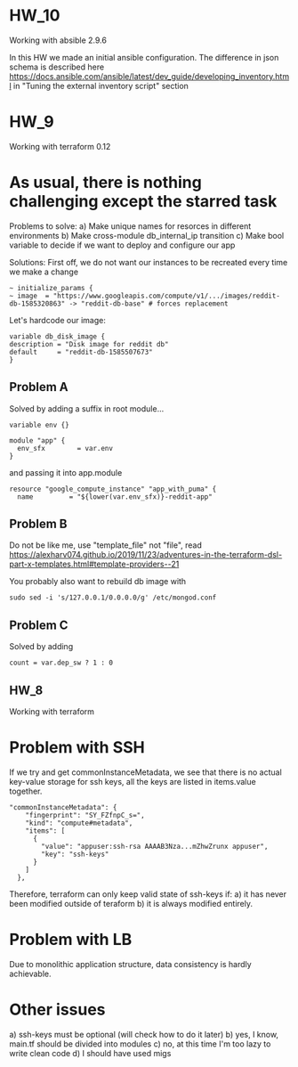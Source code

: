 # HW_10
  Working with absible 2.9.6

  In this HW we made an initial ansible configuration.
  The difference in json schema is described here https://docs.ansible.com/ansible/latest/dev_guide/developing_inventory.html in "Tuning the external inventory script" section

# HW_9
  Working with terraform 0.12

# As usual, there is nothing challenging except the starred task
  Problems to solve:
    a) Make unique names for resorces in different environments
    b) Make cross-module db_internal_ip transition
    c) Make bool variable to decide if we want to deploy and configure our app

  Solutions:
    First off, we do not want our instances to be recreated every time we make a change
```
~ initialize_params {
~ image  = "https://www.googleapis.com/compute/v1/.../images/reddit-db-1585320863" -> "reddit-db-base" # forces replacement
```
  Let's hardcode our image:
```
variable db_disk_image {
description = "Disk image for reddit db"
default     = "reddit-db-1585507673"
}
```

## Problem A
  Solved by adding a suffix in root module...
```
variable env {}

module "app" {
  env_sfx        = var.env
}
```
  and passing it into app.module
```
resource "google_compute_instance" "app_with_puma" {
  name         = "${lower(var.env_sfx)}-reddit-app"
```

## Problem B
  Do not be like me, use "template_file" not "file", read https://alexharv074.github.io/2019/11/23/adventures-in-the-terraform-dsl-part-x-templates.html#template-providers--21

  You probably also want to rebuild db image with
```
sudo sed -i 's/127.0.0.1/0.0.0.0/g' /etc/mongod.conf
```

## Problem C
  Solved by adding
```
count = var.dep_sw ? 1 : 0
```
## HW_8
  Working with terraform

# Problem with SSH
  If we try and get commonInstanceMetadata, we see that there is no actual key-value storage for ssh keys, all the keys are listed in items.value together.
```
"commonInstanceMetadata": {
    "fingerprint": "SY_FZfnpC_s=",
    "kind": "compute#metadata",
    "items": [
      {
        "value": "appuser:ssh-rsa AAAAB3Nza...mZhwZrunx appuser",
        "key": "ssh-keys"
      }
    ]
  },
  ```
   Therefore, terraform can only keep valid state of ssh-keys if: a) it has never been modified outside of teraform b) it is always modified entirely.

# Problem with LB
  Due to monolithic application structure, data consistency is hardly achievable.

# Other issues
  a) ssh-keys must be optional (will check how to do it later)
  b) yes, I know, main.tf should be divided into modules
  c) no, at this time I'm too lazy to write clean code
  d) I should have used migs
